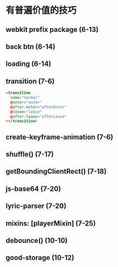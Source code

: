 ﻿# 有普遍价值的技巧

## webkit prefix package (6-13)

## back btn (6-14)

## loading (6-14)

## transition (7-6)

```html
<transition
  name="normal"
  @enter="enter"
  @after-enter="afterEnter"
  @leave="leave"
  @after-leave="afterLeave"
></transition>
```

## create-keyframe-animation (7-6)

## shuffle() (7-17)

## getBoundingClientRect() (7-18)

## js-base64 (7-20)

## lyric-parser (7-20)

## mixins: [playerMixin] (7-25)

## debounce() (10-10)

## good-storage (10-12)
